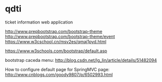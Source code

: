 # qdti
ticket information web application

http://www.prepbootstrap.com/bootstrap-theme
http://www.prepbootstrap.com/bootstrap-theme/event
https://www.w3cschool.cn/msv2es/qmaj1pyd.html

https://www.w3schools.com/bootstrap/default.asp

bootstrap caceda menu:
http://blog.csdn.net/lg_lin/article/details/51482094

How to configure default page for SpringMVC page:
http://www.cnblogs.com/goody9807/p/6502993.html
